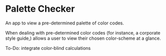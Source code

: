 # Palette Checker

An app to view a pre-determined palette of color codes.

When dealing with pre-determined color codes (for instance, a corporate style guide,) allows a user to view their chosen color-scheme at a glance.

To-Do: integrate color-blind calculations
